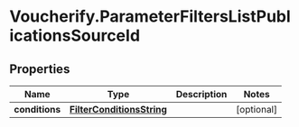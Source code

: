 # Voucherify.ParameterFiltersListPublicationsSourceId

## Properties

Name | Type | Description | Notes
------------ | ------------- | ------------- | -------------
**conditions** | [**FilterConditionsString**](FilterConditionsString.md) |  | [optional] 


